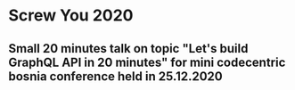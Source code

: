 # Screw You 2020

## Small 20 minutes talk on topic "Let's build GraphQL API in 20 minutes" for mini codecentric bosnia conference held in 25.12.2020